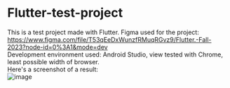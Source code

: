 # Flutter-test-project</br>
This is a test project made with Flutter. Figma used for the project: https://www.figma.com/file/T53qEeDxWunzfRMuqRGvz9/Flutter.-Fall-2023?node-id=0%3A1&mode=dev </br>
Development environment used: Android Studio, view tested with Chrome, least possible width of browser. </br>
Here's a screenshot of a result: </br>
![image](https://github.com/justanotheruserhi/Flutter-test-project/assets/45848419/ecb80321-e8f3-4719-aae3-db8d59001d5a)</br>
